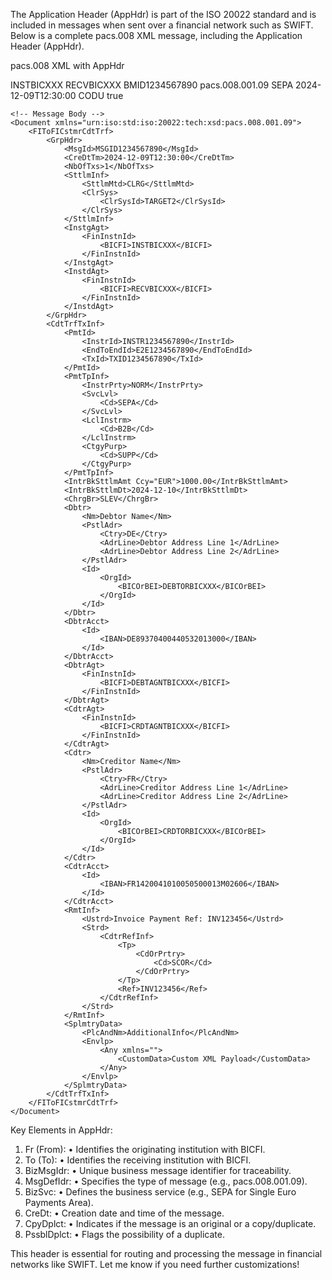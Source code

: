 The Application Header (AppHdr) is part of the ISO 20022 standard and is included in messages when sent over a financial network such as SWIFT. Below is a complete pacs.008 XML message, including the Application Header (AppHdr).

pacs.008 XML with AppHdr

<?xml version="1.0" encoding="UTF-8"?>
<Envelope xmlns="urn:iso:std:iso:20022:tech:xsd:head.001.001.01">
    <!-- Application Header -->
    <AppHdr xmlns="urn:iso:std:iso:20022:tech:xsd:head.001.001.01">
        <Fr>
            <FIId>
                <FinInstnId>
                    <BICFI>INSTBICXXX</BICFI>
                </FinInstnId>
            </FIId>
        </Fr>
        <To>
            <FIId>
                <FinInstnId>
                    <BICFI>RECVBICXXX</BICFI>
                </FinInstnId>
            </FIId>
        </To>
        <BizMsgIdr>BMID1234567890</BizMsgIdr>
        <MsgDefIdr>pacs.008.001.09</MsgDefIdr>
        <BizSvc>SEPA</BizSvc>
        <CreDt>2024-12-09T12:30:00</CreDt>
        <CpyDplct>CODU</CpyDplct>
        <PssblDplct>true</PssblDplct>
    </AppHdr>

    <!-- Message Body -->
    <Document xmlns="urn:iso:std:iso:20022:tech:xsd:pacs.008.001.09">
        <FIToFICstmrCdtTrf>
            <GrpHdr>
                <MsgId>MSGID1234567890</MsgId>
                <CreDtTm>2024-12-09T12:30:00</CreDtTm>
                <NbOfTxs>1</NbOfTxs>
                <SttlmInf>
                    <SttlmMtd>CLRG</SttlmMtd>
                    <ClrSys>
                        <ClrSysId>TARGET2</ClrSysId>
                    </ClrSys>
                </SttlmInf>
                <InstgAgt>
                    <FinInstnId>
                        <BICFI>INSTBICXXX</BICFI>
                    </FinInstnId>
                </InstgAgt>
                <InstdAgt>
                    <FinInstnId>
                        <BICFI>RECVBICXXX</BICFI>
                    </FinInstnId>
                </InstdAgt>
            </GrpHdr>
            <CdtTrfTxInf>
                <PmtId>
                    <InstrId>INSTR1234567890</InstrId>
                    <EndToEndId>E2E1234567890</EndToEndId>
                    <TxId>TXID1234567890</TxId>
                </PmtId>
                <PmtTpInf>
                    <InstrPrty>NORM</InstrPrty>
                    <SvcLvl>
                        <Cd>SEPA</Cd>
                    </SvcLvl>
                    <LclInstrm>
                        <Cd>B2B</Cd>
                    </LclInstrm>
                    <CtgyPurp>
                        <Cd>SUPP</Cd>
                    </CtgyPurp>
                </PmtTpInf>
                <IntrBkSttlmAmt Ccy="EUR">1000.00</IntrBkSttlmAmt>
                <IntrBkSttlmDt>2024-12-10</IntrBkSttlmDt>
                <ChrgBr>SLEV</ChrgBr>
                <Dbtr>
                    <Nm>Debtor Name</Nm>
                    <PstlAdr>
                        <Ctry>DE</Ctry>
                        <AdrLine>Debtor Address Line 1</AdrLine>
                        <AdrLine>Debtor Address Line 2</AdrLine>
                    </PstlAdr>
                    <Id>
                        <OrgId>
                            <BICOrBEI>DEBTORBICXXX</BICOrBEI>
                        </OrgId>
                    </Id>
                </Dbtr>
                <DbtrAcct>
                    <Id>
                        <IBAN>DE89370400440532013000</IBAN>
                    </Id>
                </DbtrAcct>
                <DbtrAgt>
                    <FinInstnId>
                        <BICFI>DEBTAGNTBICXXX</BICFI>
                    </FinInstnId>
                </DbtrAgt>
                <CdtrAgt>
                    <FinInstnId>
                        <BICFI>CRDTAGNTBICXXX</BICFI>
                    </FinInstnId>
                </CdtrAgt>
                <Cdtr>
                    <Nm>Creditor Name</Nm>
                    <PstlAdr>
                        <Ctry>FR</Ctry>
                        <AdrLine>Creditor Address Line 1</AdrLine>
                        <AdrLine>Creditor Address Line 2</AdrLine>
                    </PstlAdr>
                    <Id>
                        <OrgId>
                            <BICOrBEI>CRDTORBICXXX</BICOrBEI>
                        </OrgId>
                    </Id>
                </Cdtr>
                <CdtrAcct>
                    <Id>
                        <IBAN>FR1420041010050500013M02606</IBAN>
                    </Id>
                </CdtrAcct>
                <RmtInf>
                    <Ustrd>Invoice Payment Ref: INV123456</Ustrd>
                    <Strd>
                        <CdtrRefInf>
                            <Tp>
                                <CdOrPrtry>
                                    <Cd>SCOR</Cd>
                                </CdOrPrtry>
                            </Tp>
                            <Ref>INV123456</Ref>
                        </CdtrRefInf>
                    </Strd>
                </RmtInf>
                <SplmtryData>
                    <PlcAndNm>AdditionalInfo</PlcAndNm>
                    <Envlp>
                        <Any xmlns="">
                            <CustomData>Custom XML Payload</CustomData>
                        </Any>
                    </Envlp>
                </SplmtryData>
            </CdtTrfTxInf>
        </FIToFICstmrCdtTrf>
    </Document>
</Envelope>

Key Elements in AppHdr:
1.	Fr (From):
•	Identifies the originating institution with BICFI.
2.	To (To):
•	Identifies the receiving institution with BICFI.
3.	BizMsgIdr:
•	Unique business message identifier for traceability.
4.	MsgDefIdr:
•	Specifies the type of message (e.g., pacs.008.001.09).
5.	BizSvc:
•	Defines the business service (e.g., SEPA for Single Euro Payments Area).
6.	CreDt:
•	Creation date and time of the message.
7.	CpyDplct:
•	Indicates if the message is an original or a copy/duplicate.
8.	PssblDplct:
•	Flags the possibility of a duplicate.

This header is essential for routing and processing the message in financial networks like SWIFT. Let me know if you need further customizations!